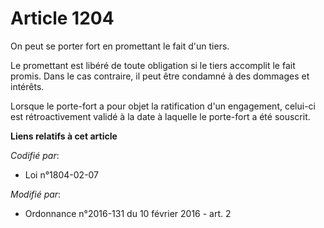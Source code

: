 # Article 1204

On peut se porter fort en promettant le fait d'un tiers. 

Le promettant est libéré de toute obligation si le tiers accomplit le fait promis. Dans le cas contraire, il peut être
condamné à des dommages et intérêts. 

Lorsque le porte-fort a pour objet la ratification d'un engagement, celui-ci est rétroactivement validé à la date à laquelle
le porte-fort a été souscrit.

**Liens relatifs à cet article**

_Codifié par_:

  - Loi n°1804-02-07

_Modifié par_:

  - Ordonnance n°2016-131 du 10 février 2016 - art. 2
